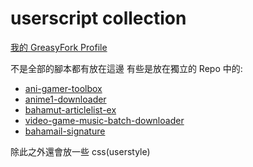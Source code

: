 # userscript collection

[我的 GreasyFork Profile](https://greasyfork.org/zh-TW/users/72365-3142-maple)

不是全部的腳本都有放在這邊
有些是放在獨立的 Repo 中的:

- [ani-gamer-toolbox](https://github.com/maple3142/ani-gamer-toolbox)
- [anime1-downloader](https://github.com/maple3142/anime1-downloader)
- [bahamut-articlelist-ex](https://github.com/maple3142/bahamut-articlelist-ex)
- [video-game-music-batch-downloader](https://github.com/maple3142/video-game-music-batch-downloader)
- [bahamail-signature](https://github.com/maple3142/bahamail-signature)

除此之外還會放一些 css(userstyle)
